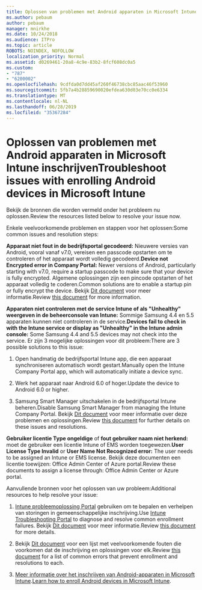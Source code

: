 ```yaml
---
title: Oplossen van problemen met Android apparaten in Microsoft Intune inschrijven
ms.author: pebaum
author: pebaum
manager: mnirkhe
ms.date: 10/24/2018
ms.audience: ITPro
ms.topic: article
ROBOTS: NOINDEX, NOFOLLOW
localization_priority: Normal
ms.assetid: d0269461-20a8-4c9e-83b2-8fcf608dc0a5
ms.custom:
- "787"
- "6200002"
ms.openlocfilehash: 9cdfda0d7dd45af260f46738cbc85aac46f53960
ms.sourcegitcommit: 5fb7a4b28859690020efdea630d03e70cc0e6334
ms.translationtype: MT
ms.contentlocale: nl-NL
ms.lasthandoff: 06/28/2019
ms.locfileid: "35367284"
---
```

# <a name="troubleshoot-issues-with-enrolling-android-devices-in-microsoft-intune"></a><span data-ttu-id="49d76-102">Oplossen van problemen met Android apparaten in Microsoft Intune inschrijven</span><span class="sxs-lookup"><span data-stu-id="49d76-102">Troubleshoot issues with enrolling Android devices in Microsoft Intune</span></span>

<span data-ttu-id="49d76-103">Bekijk de bronnen die worden vermeld onder het probleem nu oplossen.</span><span class="sxs-lookup"><span data-stu-id="49d76-103">Review the resources listed below to resolve your issue now.</span></span>
  
<span data-ttu-id="49d76-104">Enkele veelvoorkomende problemen en stappen voor het oplossen:</span><span class="sxs-lookup"><span data-stu-id="49d76-104">Some common issues and resolution steps:</span></span>
  
 <span data-ttu-id="49d76-105">**Apparaat niet fout in de bedrijfsportal gecodeerd:** Nieuwere versies van Android, vooral vanaf v7.0, vereisen een passcode opstarten om te controleren of het apparaat wordt volledig gecodeerd.</span><span class="sxs-lookup"><span data-stu-id="49d76-105">**Device not Encrypted error in Company Portal:** Newer versions of Android, particularly starting with v7.0, require a startup passcode to make sure that your device is fully encrypted.</span></span> <span data-ttu-id="49d76-106">Algemene oplossingen zijn een pincode opstarten of het apparaat volledig te coderen.</span><span class="sxs-lookup"><span data-stu-id="49d76-106">Common solutions are to enable a startup pin or fully encrypt the device.</span></span> <span data-ttu-id="49d76-107">Bekijk [Dit document](https://docs.microsoft.com/intune-user-help/your-device-appears-encrypted-but-cp-says-otherwise-android) voor meer informatie.</span><span class="sxs-lookup"><span data-stu-id="49d76-107">Review [this document](https://docs.microsoft.com/intune-user-help/your-device-appears-encrypted-but-cp-says-otherwise-android) for more information.</span></span>
  
 <span data-ttu-id="49d76-108">**Apparaten niet controleren met de service Intune of als "Unhealthy" weergeven in de beheerconsole van Intune:** Sommige Samsung 4.4 en 5.5 apparaten kunnen niet controleren in de service.</span><span class="sxs-lookup"><span data-stu-id="49d76-108">**Devices fail to check in with the Intune service or display as "Unhealthy" in the Intune admin console:** Some Samsung 4.4 and 5.5 devices may not check into the service.</span></span> <span data-ttu-id="49d76-109">Er zijn 3 mogelijke oplossingen voor dit probleem:</span><span class="sxs-lookup"><span data-stu-id="49d76-109">There are 3 possible solutions to this issue:</span></span>
  
1. <span data-ttu-id="49d76-110">Open handmatig de bedrijfsportal Intune app, die een apparaat synchroniseren automatisch wordt gestart.</span><span class="sxs-lookup"><span data-stu-id="49d76-110">Manually open the Intune Company Portal app, which will automatically initiate a device sync.</span></span>

2. <span data-ttu-id="49d76-111">Werk het apparaat naar Android 6.0 of hoger.</span><span class="sxs-lookup"><span data-stu-id="49d76-111">Update the device to Android 6.0 or higher.</span></span>

3. <span data-ttu-id="49d76-112">Samsung Smart Manager uitschakelen in de bedrijfsportal Intune beheren.</span><span class="sxs-lookup"><span data-stu-id="49d76-112">Disable Samsung Smart Manager from managing the Intune Company Portal.</span></span> <span data-ttu-id="49d76-113">Bekijk [Dit document](https://docs.microsoft.com/intune-classic/troubleshoot/troubleshoot-device-enrollment-in-intune#devices-fail-to-check-in-with-the-intune-service-and-display-as-unhealthy-in-the-intune-admin-console) voor meer informatie over deze problemen en oplossingen.</span><span class="sxs-lookup"><span data-stu-id="49d76-113">Review [this document](https://docs.microsoft.com/intune-classic/troubleshoot/troubleshoot-device-enrollment-in-intune#devices-fail-to-check-in-with-the-intune-service-and-display-as-unhealthy-in-the-intune-admin-console) for further details on these issues and resolutions.</span></span>

 <span data-ttu-id="49d76-114">**Gebruiker licentie Type ongeldige** of **fout gebruiker naam niet herkend:** moet de gebruiker een licentie Intune of EMS worden toegewezen.</span><span class="sxs-lookup"><span data-stu-id="49d76-114">**User License Type Invalid** or **User Name Not Recognized error:** The user needs to be assigned an Intune or EMS license.</span></span> <span data-ttu-id="49d76-115">Bekijk deze documenten een licentie toewijzen: Office Admin Center of Azure portal.</span><span class="sxs-lookup"><span data-stu-id="49d76-115">Review these documents to assign a license through: Office Admin Center or Azure portal.</span></span>
  
<span data-ttu-id="49d76-116">Aanvullende bronnen voor het oplossen van uw probleem:</span><span class="sxs-lookup"><span data-stu-id="49d76-116">Additional resources to help resolve your issue:</span></span>
  
1. <span data-ttu-id="49d76-117">[Intune probleemoplossing Portal](https://devicemanagement.microsoft.com/#blade/Microsoft_Intune_DeviceSettings/TroubleshootBlade) gebruiken om te bepalen en verhelpen van storingen in gemeenschappelijke inschrijving.</span><span class="sxs-lookup"><span data-stu-id="49d76-117">Use [Intune Troubleshooting Portal](https://devicemanagement.microsoft.com/#blade/Microsoft_Intune_DeviceSettings/TroubleshootBlade) to diagnose and resolve common enrollment failures.</span></span> <span data-ttu-id="49d76-118">Bekijk [Dit document](https://docs.microsoft.com/intune/help-desk-operators) voor meer informatie.</span><span class="sxs-lookup"><span data-stu-id="49d76-118">Review [this document](https://docs.microsoft.com/intune/help-desk-operators) for more details.</span></span>

2. <span data-ttu-id="49d76-119">Bekijk [Dit document](https://docs.microsoft.com/intune-classic/Troubleshoot/troubleshoot-device-enrollment-in-intune) voor een lijst met veelvoorkomende fouten die voorkomen dat de inschrijving en oplossingen voor elk.</span><span class="sxs-lookup"><span data-stu-id="49d76-119">Review [this document](https://docs.microsoft.com/intune-classic/Troubleshoot/troubleshoot-device-enrollment-in-intune) for a list of common errors that prevent enrollment and resolutions to each.</span></span>

3. <span data-ttu-id="49d76-120">[Meer informatie over het inschrijven van Android-apparaten in Microsoft Intune](https://docs.microsoft.com/intune/android-enroll).</span><span class="sxs-lookup"><span data-stu-id="49d76-120">[Learn how to enroll Android devices in Microsoft Intune](https://docs.microsoft.com/intune/android-enroll).</span></span>
